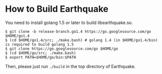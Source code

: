 # How to Build Earthquake
You need to install golang 1.5 or later to build libearthquake.so.

    $ git clone -b release-branch.go1.4 https://go.googlesource.com/go $HOME/go1.4
    $ (cd $HOME/go1.4/src; ./make.bash) # golang 1.4 (in $HOME/go1.4/bin) is required to build golang 1.5
    $ git clone https://go.googlesource.com/go $HOME/go
    $ (cd $HOME/go/src; ./make.bash)
    $ export PATH=$HOME/go/bin:$PATH 

Then, please just run `./build` in the top directory of Earthquake.

